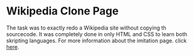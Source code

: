 # Wikipedia Clone Page
The task was to exactly redo a Wikipedia site without copying th sourcecode. It was completely done in only HTML and CSS to learn both skripting languages.
For more information about the imitation page. click [here](https://de.wikipedia.org/wiki/Google).
